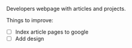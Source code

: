 Developers webpage with articles and projects.

Things to improve:
- [ ] Index article pages to google
- [ ] Add design
